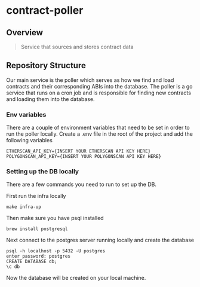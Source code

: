 # contract-poller

## Overview
> Service that sources and stores contract data

## Repository Structure
Our main service is the poller which serves as how we find and load contracts and their corresponding ABIs into the database. The poller is a go service that runs on a cron job and is responsible for finding new contracts and loading them into the database. 

### Env variables
There are a couple of environment variables that need to be set in order to run the poller locally. Create a .env file in the root of the project and add the following variables

```  
ETHERSCAN_API_KEY={INSERT YOUR ETHERSCAN API KEY HERE}
POLYGONSCAN_API_KEY={INSERT YOUR POLYGONSCAN API KEY HERE}
```

### Setting up the DB locally

There are a few commands you need to run to set up the DB.

First run the infra locally

```
make infra-up
```

Then make sure you have psql installed

```
brew install postgresql
```

Next connect to the postgres server running locally and create the database

```
psql -h localhost -p 5432 -U postgres 
enter password: postgres 
CREATE DATABASE db;
\c db
```

Now the database will be created on your local machine.